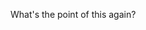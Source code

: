 What's the point of this again?
<!---
Zeveretion/Zeveretion is a ✨ special ✨ repository because its `README.md` (this file) appears on your GitHub profile.
You can click the Preview link to take a look at your changes.
--->
